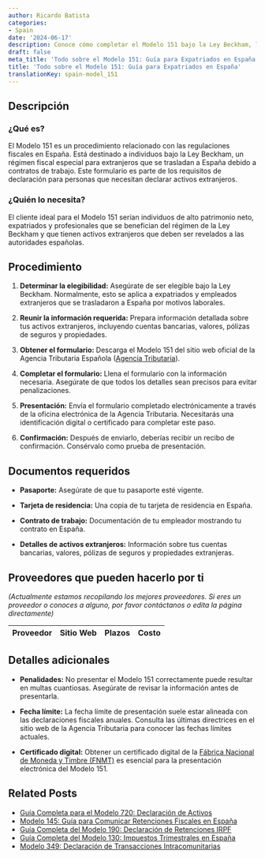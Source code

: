 ```yaml
---
author: Ricardo Batista
categories:
- Spain
date: '2024-06-17'
description: Conoce cómo completar el Modelo 151 bajo la Ley Beckham, los documentos requeridos y posibles penalidades si no se presenta correctamente.
draft: false
meta_title: 'Todo sobre el Modelo 151: Guía para Expatriados en España'
title: 'Todo sobre el Modelo 151: Guía para Expatriados en España'
translationKey: spain-model_151
---
```



## Descripción

### ¿Qué es?
El Modelo 151 es un procedimiento relacionado con las regulaciones fiscales en España. Está destinado a individuos bajo la Ley Beckham, un régimen fiscal especial para extranjeros que se trasladan a España debido a contratos de trabajo. Este formulario es parte de los requisitos de declaración para personas que necesitan declarar activos extranjeros.

### ¿Quién lo necesita?
El cliente ideal para el Modelo 151 serían individuos de alto patrimonio neto, expatriados y profesionales que se benefician del régimen de la Ley Beckham y que tienen activos extranjeros que deben ser revelados a las autoridades españolas.

## Procedimiento

1. **Determinar la elegibilidad:**
   Asegúrate de ser elegible bajo la Ley Beckham. Normalmente, esto se aplica a expatriados y empleados extranjeros que se trasladaron a España por motivos laborales.

2. **Reunir la información requerida:**
   Prepara información detallada sobre tus activos extranjeros, incluyendo cuentas bancarias, valores, pólizas de seguros y propiedades.

3. **Obtener el formulario:**
   Descarga el Modelo 151 del sitio web oficial de la Agencia Tributaria Española ([Agencia Tributaria](https://www.agenciatributaria.gob.es/)).

4. **Completar el formulario:**
   Llena el formulario con la información necesaria. Asegúrate de que todos los detalles sean precisos para evitar penalizaciones.

5. **Presentación:**
   Envía el formulario completado electrónicamente a través de la oficina electrónica de la Agencia Tributaria. Necesitarás una identificación digital o certificado para completar este paso.

6. **Confirmación:**
   Después de enviarlo, deberías recibir un recibo de confirmación. Consérvalo como prueba de presentación.

## Documentos requeridos

- **Pasaporte:**
  Asegúrate de que tu pasaporte esté vigente.
  
- **Tarjeta de residencia:**
  Una copia de tu tarjeta de residencia en España.

- **Contrato de trabajo:**
  Documentación de tu empleador mostrando tu contrato en España.

- **Detalles de activos extranjeros:**
  Información sobre tus cuentas bancarias, valores, pólizas de seguros y propiedades extranjeras.

## Proveedores que pueden hacerlo por ti
_(Actualmente estamos recopilando los mejores proveedores. Si eres un proveedor o conoces a alguno, por favor contáctanos o edita la página directamente)_

| Proveedor       |     Sitio Web    |     Plazos    |       Costo      |
| --------------- | --------------- |  :-------------: | :-------------: |

## Detalles adicionales

- **Penalidades:**
  No presentar el Modelo 151 correctamente puede resultar en multas cuantiosas. Asegúrate de revisar la información antes de presentarla.

- **Fecha límite:**
  La fecha límite de presentación suele estar alineada con las declaraciones fiscales anuales. Consulta las últimas directrices en el sitio web de la Agencia Tributaria para conocer las fechas límites actuales.

- **Certificado digital:**
  Obtener un certificado digital de la [Fábrica Nacional de Moneda y Timbre (FNMT)](https://www.sede.fnmt.gob.es/en/home) es esencial para la presentación electrónica del Modelo 151.


## Related Posts

- [Guía Completa para el Modelo 720: Declaración de Activos](https://tramitit.com/es/guides/spain/modelo_720/)
- [Modelo 145: Guía para Comunicar Retenciones Fiscales en España](https://tramitit.com/es/guides/spain/modelo_145/)
- [Guía Completa del Modelo 190: Declaración de Retenciones IRPF](https://tramitit.com/es/guides/spain/modelo_190/)
- [Guía Completa del Modelo 130: Impuestos Trimestrales en España](https://tramitit.com/es/guides/spain/modelo_130/)
- [Modelo 349: Declaración de Transacciones Intracomunitarias](https://tramitit.com/es/guides/spain/modelo_349/)
